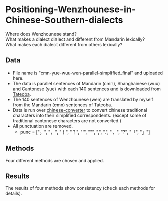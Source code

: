 # Positioning-Wenzhounese-in-Chinese-Southern-dialects
Where does Wenzhounese stand? <br>
What makes a dialect dialect and different from Mandarin lexically? <br>
What makes each dialect different from others lexically? <br>

## Data 
- File name is "cmn-yue-wuu-wen-parallel-simplified_final" and uploaded here.
- The data is parallel sentences of Mandarin (cmn), Shanghainese (wuu) and Cantonese (yue) with each 140 sentences and is downloaded from [Tateoba](https://tatoeba.org/en).
- The 140 sentences of Wenzhounese (wen) are translated by myself from the Mandarin (cmn) sentences of Tateoba.
- Data is run over [chinese-converter](https://github.com/zachary822/chinese-converter) to convert chinese traditional characters into their simplified correspondents. (except some of traditional cantonese characters are not converted.)
- All punctuation are removed.
  - punc = ["。", "，", "！", "？", "'", "\"", ",", ".", "、", "?", "「", "」"]

## Methods
Four different methods are chosen and applied. 

## Results
The results of four methods show consistency (check each methods for details).
